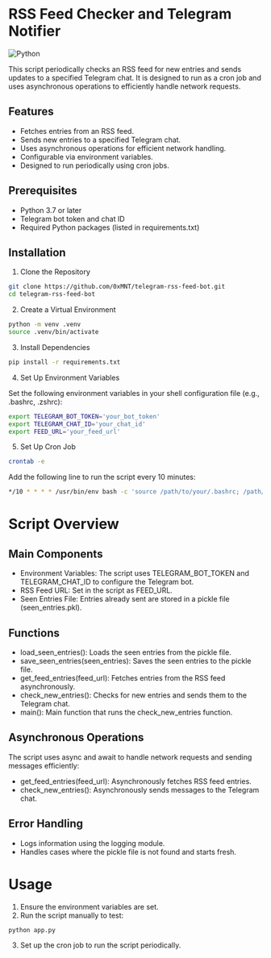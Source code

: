 # RSS Feed Checker and Telegram Notifier

![Python](https://img.shields.io/badge/python-3.12%2B-blue)


This script periodically checks an RSS feed for new entries and sends updates to a specified Telegram chat. It is designed to run as a cron job and uses asynchronous operations to efficiently handle network requests.

## Features

* Fetches entries from an RSS feed.
* Sends new entries to a specified Telegram chat.
* Uses asynchronous operations for efficient network handling.
* Configurable via environment variables.
* Designed to run periodically using cron jobs.

## Prerequisites

* Python 3.7 or later
* Telegram bot token and chat ID
* Required Python packages (listed in requirements.txt)

## Installation

1. Clone the Repository

```bash
git clone https://github.com/0xMNT/telegram-rss-feed-bot.git
cd telegram-rss-feed-bot
```

2. Create a Virtual Environment

```bash
python -m venv .venv
source .venv/bin/activate
```

3. Install Dependencies
```bash
pip install -r requirements.txt
```

4. Set Up Environment Variables

Set the following environment variables in your shell configuration file (e.g., .bashrc, .zshrc):

```bash
export TELEGRAM_BOT_TOKEN='your_bot_token'
export TELEGRAM_CHAT_ID='your_chat_id'
export FEED_URL='your_feed_url'
```

5. Set Up Cron Job

```bash
crontab -e
```

Add the following line to run the script every 10 minutes:

```bash
*/10 * * * * /usr/bin/env bash -c 'source /path/to/your/.bashrc; /path/to/your/python /path/to/your/script.py'
```


# Script Overview

## Main Components

* Environment Variables: The script uses TELEGRAM_BOT_TOKEN and TELEGRAM_CHAT_ID to configure the Telegram bot.
* RSS Feed URL: Set in the script as FEED_URL.
* Seen Entries File: Entries already sent are stored in a pickle file (seen_entries.pkl).

## Functions

* load_seen_entries(): Loads the seen entries from the pickle file.
* save_seen_entries(seen_entries): Saves the seen entries to the pickle file.
* get_feed_entries(feed_url): Fetches entries from the RSS feed asynchronously.
* check_new_entries(): Checks for new entries and sends them to the Telegram chat.
* main(): Main function that runs the check_new_entries function.

## Asynchronous Operations

The script uses async and await to handle network requests and sending messages efficiently:

* get_feed_entries(feed_url): Asynchronously fetches RSS feed entries.
* check_new_entries(): Asynchronously sends messages to the Telegram chat.

## Error Handling

* Logs information using the logging module.
* Handles cases where the pickle file is not found and starts fresh.

# Usage

1. Ensure the environment variables are set.
2. Run the script manually to test:

```bash
python app.py
```

3. Set up the cron job to run the script periodically.

